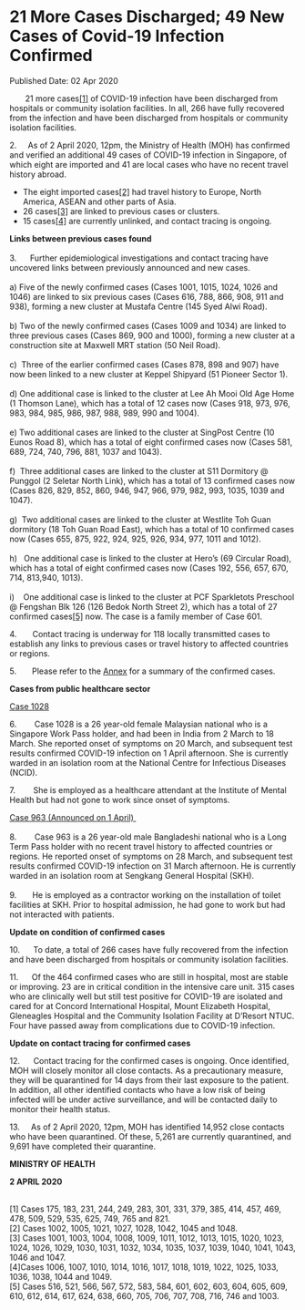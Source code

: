 <html>
    <meta http-equiv="Content-Type" content="text/html; charset=utf-8"/>
    <meta charset="utf-8"/>
    <title>21 More Cases Discharged; 49 New Cases of Covid-19 Infection Confirmed</title>
    <body><h1>21 More Cases Discharged; 49 New Cases of Covid-19 Infection Confirmed</h1>
    <p>Published Date: 02 Apr 2020</p> <p>&nbsp; &nbsp; &nbsp; &nbsp;21 more cases<a href="file:///C:/Users/Vimita/Downloads/Press%20Release-Confirmed%20cases%201001%20to%201049-Draft%202Apr%202000h.docx#_ftn1" name="_ftnref1" title="">[1]</a> of COVID-19 infection have been discharged from hospitals or community isolation facilities. In all, 266 have fully recovered from the infection and have been discharged from hospitals or community isolation facilities. </p> <p>2.&nbsp; &nbsp; &nbsp;As of 2 April 2020, 12pm, the Ministry of Health (MOH) has confirmed and verified an additional 49 cases of COVID-19 infection in Singapore, of which eight are imported and 41 are local cases who have no recent travel history abroad.</p><ul><li>The eight imported cases<a href="file:///C:/Users/Vimita/Downloads/Press%20Release-Confirmed%20cases%201001%20to%201049-Draft%202Apr%202000h.docx#_ftn2" name="_ftnref2" title="">[2]</a> had travel history to Europe, North America, ASEAN and other parts of Asia.</li><li>26 cases<a href="file:///C:/Users/Vimita/Downloads/Press%20Release-Confirmed%20cases%201001%20to%201049-Draft%202Apr%202000h.docx#_ftn3" name="_ftnref3" title="">[3]</a> are linked to previous cases or clusters.</li><li>15 cases<a href="file:///C:/Users/Vimita/Downloads/Press%20Release-Confirmed%20cases%201001%20to%201049-Draft%202Apr%202000h.docx#_ftn4" name="_ftnref4" title="">[4]</a> are currently unlinked, and contact tracing is ongoing.</li></ul> <p><strong>Links between previous cases found</strong><br><br>3.&nbsp; &nbsp; &nbsp; Further epidemiological investigations and contact tracing have uncovered links between previously announced and new cases. <br><br>a) Five of the newly confirmed cases (Cases 1001, 1015, 1024, 1026 and 1046) are linked to six previous cases (Cases 616, 788, 866, 908, 911 and 938), forming a new cluster at Mustafa Centre (145 Syed Alwi Road).&nbsp;<br><br> b) Two of the newly confirmed cases (Cases 1009 and 1034) are linked to three previous cases (Cases 869, 900 and 1000), forming a new cluster at a construction site at Maxwell MRT station (50 Neil Road). <br><br>c)&nbsp; Three of the earlier confirmed cases (Cases 878, 898 and 907) have now been linked to a new cluster at Keppel Shipyard (51 Pioneer Sector 1).&nbsp; <br><br>d) One additional case is linked to the cluster at Lee Ah Mooi Old Age Home (1 Thomson Lane), which has a total of 12 cases now (Cases 918, 973, 976, 983, 984, 985, 986, 987, 988, 989, 990 and 1004). <br><br>e) Two additional cases are linked to the cluster at SingPost Centre (10 Eunos Road 8), which has a total of eight confirmed cases now (Cases 581, 689, 724, 740, 796, 881, 1037 and 1043). <br><br>f)&nbsp; Three additional cases are linked to the cluster at S11 Dormitory @ Punggol (2 Seletar North Link), which has a total of 13 confirmed cases now (Cases 826, 829, 852, 860, 946, 947, 966, 979, 982, 993, 1035, 1039 and 1047). <br><br>g)&nbsp; Two additional cases are linked to the cluster at Westlite Toh Guan dormitory (18 Toh Guan Road East), which has a total of 10 confirmed cases now (Cases 655, 875, 922, 924, 925, 926, 934, 977, 1011 and 1012).<br><br>h)&nbsp; &nbsp;One additional case is linked to the cluster at Hero’s (69 Circular Road), which has a total of eight confirmed cases now (Cases 192, 556, 657, 670, 714, 813,940, 1013). <br><br>i)&nbsp; &nbsp; One additional case is linked to the cluster at PCF Sparkletots Preschool @ Fengshan Blk 126 (126 Bedok North Street 2), which has a total of 27 confirmed cases<a href="file:///C:/Users/Vimita/Downloads/Press%20Release-Confirmed%20cases%201001%20to%201049-Draft%202Apr%202000h.docx#_ftn1" name="_ftnref1" title="">[5]</a> now. The case is a family member of Case 601.</p><div> <p>4.&nbsp; &nbsp; &nbsp; &nbsp;Contact tracing is underway for 118 locally transmitted cases to establish any links to previous cases or travel history to affected countries or regions.</p><p><p>5.&nbsp; &nbsp; &nbsp; &nbsp;Please refer to the <u><a href="/docs/librariesprovider5/schemes-subsidies/annex.pdf?sfvrsn=af394f3b_2" title="Annex">Annex</a></u> for a summary of the confirmed cases.</p></p><p><p><strong>Cases from public healthcare sector</strong></p><p><u>Case 1028 </u></p><p>6.&nbsp; &nbsp; &nbsp; &nbsp; Case 1028 is a 26 year-old female Malaysian national who is a Singapore Work Pass holder, and had been in India from 2 March to 18 March. She reported onset of symptoms on 20 March, and subsequent test results confirmed COVID-19 infection on 1 April afternoon. She is currently warded in an isolation room at the National Centre for Infectious Diseases (NCID).</p></p><p><p>7.&nbsp; &nbsp; &nbsp; &nbsp; She is employed as a healthcare attendant at the Institute of Mental Health but had not gone to work since onset of symptoms.</p></p> <p><u>Case 963 (Announced on 1 April)&nbsp;<br></u><br>8.&nbsp; &nbsp; &nbsp; &nbsp; Case 963 is a 26 year-old male Bangladeshi national who is a Long Term Pass holder with no recent travel history to affected countries or regions. He reported onset of symptoms on 28 March, and subsequent test results confirmed COVID-19 infection on 31 March afternoon. He is currently warded in an isolation room at Sengkang General Hospital (SKH). <br><br>9.&nbsp; &nbsp; &nbsp; &nbsp;He is employed as a contractor working on the installation of toilet facilities at SKH. Prior to hospital admission, he had gone to work but had not interacted with patients.</p><div><p><p><strong>Update on condition of confirmed cases</strong></p><p>10.&nbsp; &nbsp; &nbsp; To date, a total of 266 cases have fully recovered from the infection and have been discharged from hospitals or community isolation facilities.</p></p><p><p>11.&nbsp; &nbsp; &nbsp; Of the 464 confirmed cases who are still in hospital, most are stable or improving. 23 are in critical condition in the intensive care unit. 315 cases who are clinically well but still test positive for COVID-19 are isolated and cared for at Concord International Hospital, Mount Elizabeth Hospital, Gleneagles Hospital and the Community Isolation Facility at D’Resort NTUC. Four have passed away from complications due to COVID-19 infection.</p></p><p><p><strong>Update on contact tracing for confirmed cases</strong><br></p><p>12.&nbsp; &nbsp; &nbsp; Contact tracing for the confirmed cases is ongoing. Once identified, MOH will closely monitor all close contacts. As a precautionary measure, they will be quarantined for 14 days from their last exposure to the patient. In addition, all other identified contacts who have a low risk of being infected will be under active surveillance, and will be contacted daily to monitor their health status.</p></p><p><p>13.&nbsp; &nbsp; &nbsp;As of 2 April 2020, 12pm, MOH has identified 14,952 close contacts who have been quarantined. Of these, 5,261 are currently quarantined, and 9,691 have completed their quarantine.</p></p><div> <p><strong>MINISTRY OF HEALTH</strong></p> <p><strong>2 APRIL 2020<br><br></strong></p><p>[1] Cases 175, 183, 231, 244, 249, 283, 301, 331, 379, 385, 414, 457, 469, 478, 509, 529, 535, 625, 749, 765 and 821.<br>[2] Cases 1002, 1005, 1021, 1027, 1028, 1042, 1045 and 1048.<br>[3] Cases 1001, 1003, 1004, 1008, 1009, 1011, 1012, 1013, 1015, 1020, 1023, 1024, 1026, 1029, 1030, 1031, 1032, 1034, 1035, 1037, 1039, 1040, 1041, 1043, 1046 and 1047.<br>[4]Cases 1006, 1007, 1010, 1014, 1016, 1017, 1018, 1019, 1022, 1025, 1033, 1036, 1038, 1044 and 1049.<br>[5] Cases 516, 521, 566, 567, 572, 583, 584, 601, 602, 603, 604, 605, 609, 610, 612, 614, 617, 624, 638, 660, 705, 706, 707, 708, 716, 746 and 1003.&nbsp;<br><br></p> </div><div id="ftn1"><p> </p> </div> </div><div id="ftn4"> </div> </div></body>
</html>